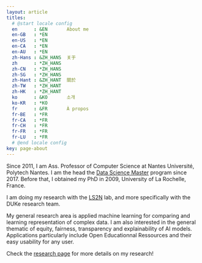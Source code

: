 ```yaml
---
layout: article
titles:
  # @start locale config
  en      : &EN       About me
  en-GB   : *EN
  en-US   : *EN
  en-CA   : *EN
  en-AU   : *EN
  zh-Hans : &ZH_HANS  关于
  zh      : *ZH_HANS
  zh-CN   : *ZH_HANS
  zh-SG   : *ZH_HANS
  zh-Hant : &ZH_HANT  關於
  zh-TW   : *ZH_HANT
  zh-HK   : *ZH_HANT
  ko      : &KO       소개
  ko-KR   : *KO
  fr      : &FR       À propos
  fr-BE   : *FR
  fr-CA   : *FR
  fr-CH   : *FR
  fr-FR   : *FR
  fr-LU   : *FR
  # @end locale config
key: page-about
---
```


Since 2011, I am Ass. Professor of Computer Science at Nantes Université, Polytech Nantes. I am the head the [Data Science Master](https://polytech.univ-nantes.fr/fr/les-formations/masters-internationaux/data-science-masters-degree-ds) program since 2017. Before that, I obtained my PhD in 2009, University of La Rochelle, France.

I am doing my research with the [LS2N](https://www.ls2n.fr) lab, and more specifically with the DUKe research team.

My general research area is applied machine learning for comparing and learning representation of complex data.
I am also interested in the general thematic of equity, fairness, transparency and explainability of AI models.
Applications particularly include Open Educationnal Ressources and  their easy usability for any user. 

Check the [research page](https://hlecapit.github.io/research.html) for more details on my research!


